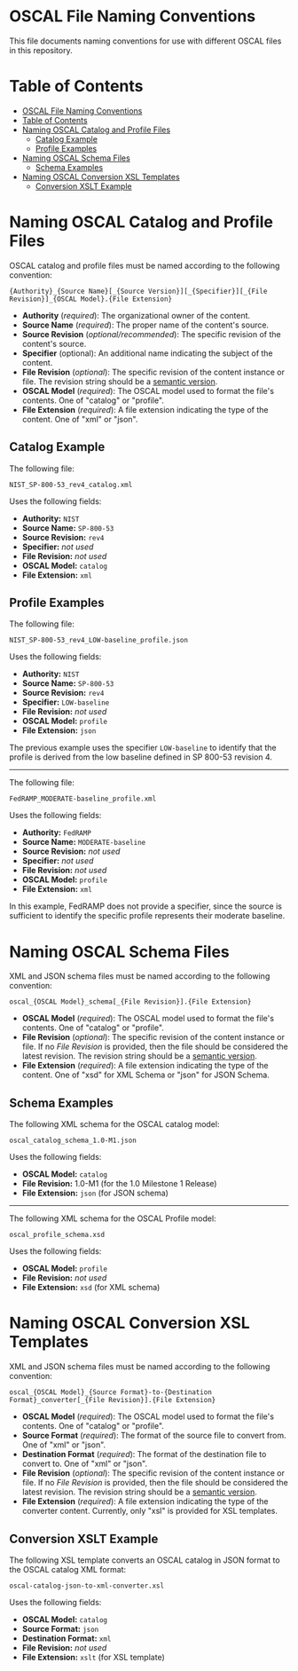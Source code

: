 # OSCAL File Naming Conventions

This file documents naming conventions for use with different OSCAL files in this repository.

# Table of Contents

- [OSCAL File Naming Conventions](#oscal-file-naming-conventions)
- [Table of Contents](#table-of-contents)
- [Naming OSCAL Catalog and Profile Files](#naming-oscal-catalog-and-profile-files)
    - [Catalog Example](#catalog-example)
    - [Profile Examples](#profile-examples)
- [Naming OSCAL Schema Files](#naming-oscal-schema-files)
    - [Schema Examples](#schema-examples)
- [Naming OSCAL Conversion XSL Templates](#naming-oscal-conversion-xsl-templates)
    - [Conversion XSLT Example](#conversion-xslt-example)

# Naming OSCAL Catalog and Profile Files

OSCAL catalog and profile files must be named according to the following convention:

```
{Authority}_{Source Name}[_{Source Version}][_{Specifier}][_{File Revision}]_{OSCAL Model}.{File Extension}
```

- **Authority** (*required*): The organizational owner of the content.
- **Source Name** (*required*): The proper name of the content's source.
- **Source Revision** (*optional/recommended*): The specific revision of the content's source.
- **Specifier** (optional): An additional name indicating the subject of the content.
- **File Revision** (*optional*): The specific revision of the content instance or file. The revision string should be a [semantic version](https://semver.org/).
- **OSCAL Model** (*required*): The OSCAL model used to format the file's contents. One of "catalog" or "profile".
- **File Extension** (*required*): A file extension indicating the type of the content. One of "xml" or "json".

## Catalog Example

The following file:

```
NIST_SP-800-53_rev4_catalog.xml
```

Uses the following fields:
- **Authority:** ```NIST```
- **Source Name:** ```SP-800-53```
- **Source Revision:** ```rev4```
- **Specifier:** *not used*
- **File Revision:** *not used*
- **OSCAL Model:** ```catalog```
- **File Extension:** ```xml```

## Profile Examples

The following file:

```
NIST_SP-800-53_rev4_LOW-baseline_profile.json
```

Uses the following fields:
- **Authority:** ```NIST``` 
- **Source Name:** ```SP-800-53```
- **Source Revision:** ```rev4```
- **Specifier:** ```LOW-baseline```
- **File Revision:** *not used*
- **OSCAL Model:** ```profile```
- **File Extension:** ```json```

The previous example uses the specifier ```LOW-baseline``` to identify that the profile is derived from the low baseline defined in SP 800-53 revision 4.

---

The following file:

```
FedRAMP_MODERATE-baseline_profile.xml
```

Uses the following fields:
- **Authority:** ```FedRAMP``` 
- **Source Name:** ```MODERATE-baseline```
- **Source Revision:** *not used*
- **Specifier:** *not used*
- **File Revision:** *not used*
- **OSCAL Model:** ```profile```
- **File Extension:** ```xml```

In this example, FedRAMP does not provide a specifier, since the source is sufficient to identify the specific profile represents their moderate baseline.

# Naming OSCAL Schema Files

XML and JSON schema files must be named according to the following convention:

```
oscal_{OSCAL Model}_schema[_{File Revision}].{File Extension}
```

- **OSCAL Model** (*required*): The OSCAL model used to format the file's contents. One of "catalog" or "profile".
- **File Revision** (*optional*): The specific revision of the content instance or file. If no *File Revision* is provided, then the file should be considered the latest revision. The revision string should be a [semantic version](https://semver.org/).
- **File Extension** (*required*): A file extension indicating the type of the content. One of "xsd" for XML Schema or "json" for JSON Schema.

## Schema Examples

The following XML schema for the OSCAL catalog model:

```
oscal_catalog_schema_1.0-M1.json
```

Uses the following fields:
- **OSCAL Model:** ```catalog```
- **File Revision:** 1.0-M1 (for the 1.0 Milestone 1 Release)
- **File Extension:** ```json``` (for JSON schema)

---

The following XML schema for the OSCAL Profile model:

```
oscal_profile_schema.xsd
```

Uses the following fields:
- **OSCAL Model:** ```profile```
- **File Revision:** *not used*
- **File Extension:** ```xsd``` (for XML schema)

# Naming OSCAL Conversion XSL Templates 

XML and JSON schema files must be named according to the following convention:

```
oscal_{OSCAL Model}_{Source Format}-to-{Destination Format}_converter[_{File Revision}].{File Extension}
```

- **OSCAL Model** (*required*): The OSCAL model used to format the file's contents. One of "catalog" or "profile".
- **Source Format** (*required*): The format of the source file to convert from. One of "xml" or "json".
- **Destination Format** (*required*): The format of the destination file to convert to. One of "xml" or "json".
- **File Revision** (*optional*): The specific revision of the content instance or file. If no *File Revision* is provided, then the file should be considered the latest revision. The revision string should be a [semantic version](https://semver.org/).
- **File Extension** (*required*): A file extension indicating the type of the converter content. Currently, only "xsl" is provided for XSL templates.

## Conversion XSLT Example

The following XSL template converts an OSCAL catalog in JSON format to the OSCAL catalog XML format:

```
oscal-catalog-json-to-xml-converter.xsl
```

Uses the following fields:
- **OSCAL Model:** ```catalog```
- **Source Format:** ```json```
- **Destination Format:** ```xml```
- **File Revision:** *not used*
- **File Extension:** ```xslt``` (for XSL template)
